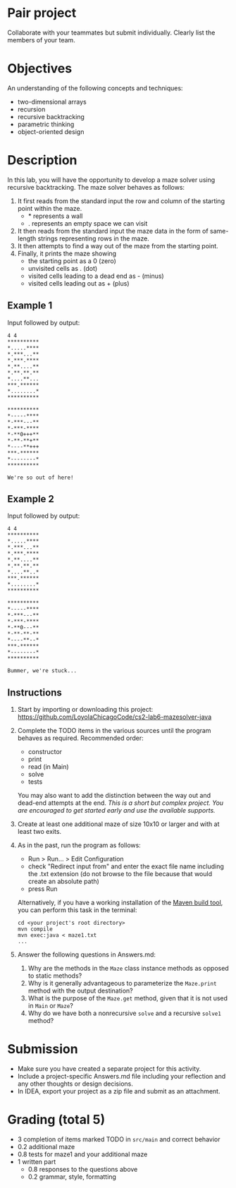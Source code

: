 # Pair project

Collaborate with your teammates but submit individually.
Clearly list the members of your team.

# Objectives

An understanding of the following concepts and techniques:

- two-dimensional arrays
- recursion
- recursive backtracking
- parametric thinking
- object-oriented design

# Description

In this lab, you will have the opportunity to develop a maze solver using recursive backtracking.
The maze solver behaves as follows:

1. It first reads from the standard input the row and column of the starting point within the maze.
   - \* represents a wall
   - \. represents an empty space we can visit
1. It then reads from the standard input the maze data in the form of same-length strings representing rows in the maze.
1. It then attempts to find a way out of the maze from the starting point.
1. Finally, it prints the maze showing 
   - the starting point as a 0 (zero)
   - unvisited cells as \. (dot)
   - visited cells leading to a dead end as - (minus)
   - visited cells leading out as + (plus)
   
## Example 1

Input followed by output: 
```
4 4
**********
*.....****
*.***...**
*.***.****
*.**....**
*.**.**.**
*....**...
***.******
*........*
**********

**********
*-----****
*-***---**
*-***-****
*-**0+++**
*-**-**+**
*----**+++
***-******
*--------*
**********

We're so out of here!
```

## Example 2

Input followed by output:
```
4 4
**********
*.....****
*.***...**
*.***.****
*.**....**
*.**.**.**
*....**..*
***.******
*........*
**********

**********
*-----****
*-***---**
*-***-****
*-**0---**
*-**-**-**
*----**--*
***-******
*--------*
**********

Bummer, we're stuck...
```

## Instructions

1. Start by importing or downloading this project: https://github.com/LoyolaChicagoCode/cs2-lab6-mazesolver-java
1. Complete the TODO items in the various sources until the program behaves as required. Recommended order:
    - constructor
    - print
    - read (in Main)
    - solve
    - tests

   You may also want to add the distinction between the way out and dead-end attempts at the end. 
   *This is a short but complex project. You are encouraged to get started early and use the available supports.*   
1. Create at least one additional maze of size 10x10 or larger and with at least two exits.
1. As in the past, run the program as follows:
    - Run > Run... > Edit Configuration 
    - check "Redirect input from" and enter the exact file name including the .txt extension
      (do not browse to the file because that would create an absolute path)
    - press Run
    
   Alternatively, if you have a working installation of the [Maven build tool](https://maven.apache.org/), you can perform this task in the terminal:

       cd <your project's root directory>
       mvn compile
       mvn exec:java < maze1.txt
       ...

1. Answer the following questions in Answers.md:

    1. Why are the methods in the `Maze` class instance methods as opposed to static methods?
    1. Why is it generally advantageous to parameterize the `Maze.print` method with the output destination?
    1. What is the purpose of the `Maze.get` method, given that it is not used in `Main` or `Maze`?
    1. Why do we have both a nonrecursive `solve` and a recursive `solve1` method?

# Submission

-    Make sure you have created a separate project for this activity.
-    Include a project-specific Answers.md file including your reflection and any other thoughts or design decisions.
-    In IDEA, export your project as a zip file and submit as an attachment.

# Grading (total 5)

- 3 completion of items marked TODO in `src/main` and correct behavior
- 0.2 additional maze
- 0.8 tests for maze1 and your additional maze
- 1 written part
  - 0.8 responses to the questions above
  - 0.2 grammar, style, formatting

